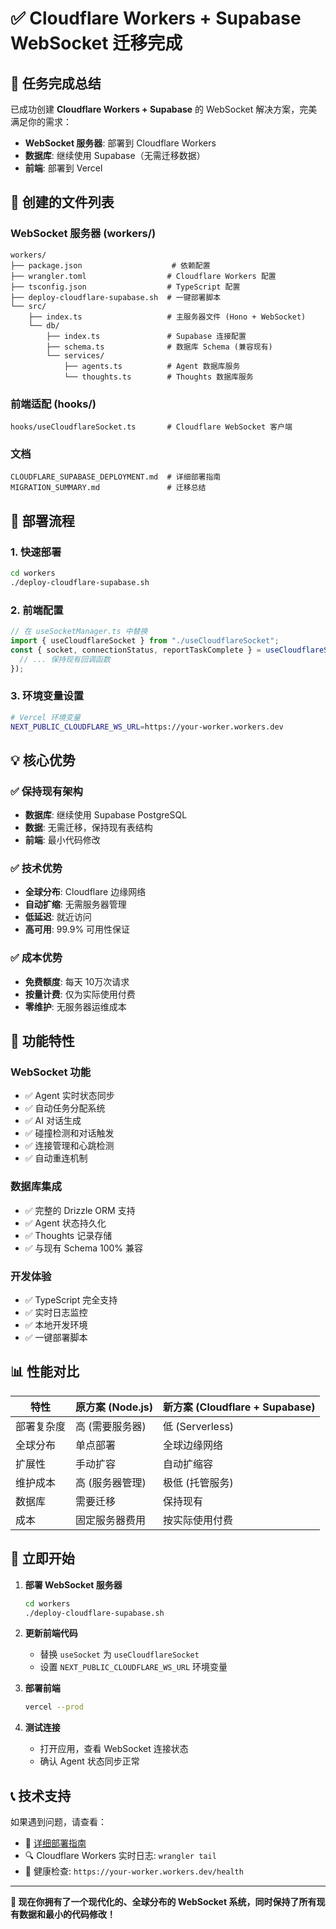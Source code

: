 # ✅ Cloudflare Workers + Supabase WebSocket 迁移完成

## 🎯 任务完成总结

已成功创建 **Cloudflare Workers + Supabase** 的 WebSocket 解决方案，完美满足你的需求：
- **WebSocket 服务器**: 部署到 Cloudflare Workers  
- **数据库**: 继续使用 Supabase（无需迁移数据）
- **前端**: 部署到 Vercel

## 📁 创建的文件列表

### WebSocket 服务器 (workers/)
```
workers/
├── package.json                    # 依赖配置
├── wrangler.toml                  # Cloudflare Workers 配置
├── tsconfig.json                  # TypeScript 配置
├── deploy-cloudflare-supabase.sh  # 一键部署脚本
└── src/
    ├── index.ts                   # 主服务器文件 (Hono + WebSocket)
    └── db/
        ├── index.ts               # Supabase 连接配置
        ├── schema.ts              # 数据库 Schema (兼容现有)
        └── services/
            ├── agents.ts          # Agent 数据库服务
            └── thoughts.ts        # Thoughts 数据库服务
```

### 前端适配 (hooks/)
```
hooks/useCloudflareSocket.ts       # Cloudflare WebSocket 客户端
```

### 文档
```
CLOUDFLARE_SUPABASE_DEPLOYMENT.md  # 详细部署指南
MIGRATION_SUMMARY.md               # 迁移总结
```

## 🚀 部署流程

### 1. 快速部署
```bash
cd workers
./deploy-cloudflare-supabase.sh
```

### 2. 前端配置
```typescript
// 在 useSocketManager.ts 中替换
import { useCloudflareSocket } from "./useCloudflareSocket";
const { socket, connectionStatus, reportTaskComplete } = useCloudflareSocket({
  // ... 保持现有回调函数
});
```

### 3. 环境变量设置
```bash
# Vercel 环境变量
NEXT_PUBLIC_CLOUDFLARE_WS_URL=https://your-worker.workers.dev
```

## 💡 核心优势

### ✅ 保持现有架构
- **数据库**: 继续使用 Supabase PostgreSQL
- **数据**: 无需迁移，保持现有表结构  
- **前端**: 最小代码修改

### ✅ 技术优势
- **全球分布**: Cloudflare 边缘网络
- **自动扩缩**: 无需服务器管理
- **低延迟**: 就近访问
- **高可用**: 99.9% 可用性保证

### ✅ 成本优势
- **免费额度**: 每天 10万次请求
- **按量计费**: 仅为实际使用付费
- **零维护**: 无服务器运维成本

## 🔧 功能特性

### WebSocket 功能
- ✅ Agent 实时状态同步
- ✅ 自动任务分配系统
- ✅ AI 对话生成
- ✅ 碰撞检测和对话触发
- ✅ 连接管理和心跳检测
- ✅ 自动重连机制

### 数据库集成
- ✅ 完整的 Drizzle ORM 支持
- ✅ Agent 状态持久化
- ✅ Thoughts 记录存储
- ✅ 与现有 Schema 100% 兼容

### 开发体验
- ✅ TypeScript 完全支持
- ✅ 实时日志监控
- ✅ 本地开发环境
- ✅ 一键部署脚本

## 📊 性能对比

| 特性 | 原方案 (Node.js) | 新方案 (Cloudflare + Supabase) |
|------|-----------------|-------------------------------|
| 部署复杂度 | 高 (需要服务器) | 低 (Serverless) |
| 全球分布 | 单点部署 | 全球边缘网络 |
| 扩展性 | 手动扩容 | 自动扩缩容 |
| 维护成本 | 高 (服务器管理) | 极低 (托管服务) |
| 数据库 | 需要迁移 | 保持现有 |
| 成本 | 固定服务器费用 | 按实际使用付费 |

## 🎉 立即开始

1. **部署 WebSocket 服务器**
   ```bash
   cd workers
   ./deploy-cloudflare-supabase.sh
   ```

2. **更新前端代码**
   - 替换 `useSocket` 为 `useCloudflareSocket`
   - 设置 `NEXT_PUBLIC_CLOUDFLARE_WS_URL` 环境变量

3. **部署前端**
   ```bash
   vercel --prod
   ```

4. **测试连接**
   - 打开应用，查看 WebSocket 连接状态
   - 确认 Agent 状态同步正常

## 📞 技术支持

如果遇到问题，请查看：
- 📖 [详细部署指南](./CLOUDFLARE_SUPABASE_DEPLOYMENT.md)
- 🔍 Cloudflare Workers 实时日志: `wrangler tail`
- 🏥 健康检查: `https://your-worker.workers.dev/health`

---

**🎯 现在你拥有了一个现代化的、全球分布的 WebSocket 系统，同时保持了所有现有数据和最小的代码修改！**
